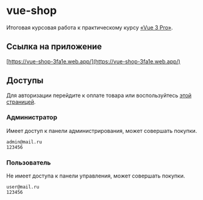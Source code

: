 # vue-shop

Итоговая курсовая работа к практическому курсу [«Vue 3 Pro»](https://vladilen.ru/vue).

## Ссылка на приложение
[https://vue-shop-3fa1e.web.app/](https://vue-shop-3fa1e.web.app/)

## Доступы
Для авторизации перейдите к оплате товара или воспользуйтесь [этой страницей](https://vue-shop-3fa1e.web.app/auth).

### Администратор
Имеет доступ к панели администрирования, может совершать покупки.
```
admin@mail.ru
123456
```

### Пользователь
Не имеет доступа к панели управления, может совершать покупки.
```
user@mail.ru
123456
```
